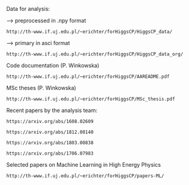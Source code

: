 Data for analysis:

--> preprocessed in .npy format

    http://th-www.if.uj.edu.pl/~erichter/forHiggsCP/HiggsCP_data/

--> primary in asci format

    http://th-www.if.uj.edu.pl/~erichter/forHiggsCP/HiggsCP_data_org/

Code documentation (P. Winkowska)

    http://th-www.if.uj.edu.pl/~erichter/forHiggsCP/AAREADME.pdf
    
MSc theses (P. Winkowska)  
   
    http://th-www.if.uj.edu.pl/~erichter/forHiggsCP/MSc_thesis.pdf
    

Recent papers by the analysis team:

    https://arxiv.org/abs/1608.02609

    https://arxiv.org/abs/1812.08140

    https://arxiv.org/abs/1803.00838

    https://arxiv.org/abs/1706.07983

Selected papers on Machine Learning in High Energy Physics

    http://th-www.if.uj.edu.pl/~erichter/forHiggsCP/papers-ML/

